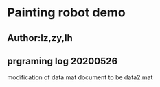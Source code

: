 # Painting robot demo  


## Author:lz,zy,lh


## prgraming log 20200526
modification of data.mat document to be data2.mat

















